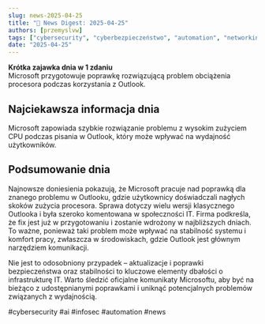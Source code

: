 ```yaml
---  
slug: news-2025-04-25  
title: "📰 News Digest: 2025-04-25"  
authors: [przemyslvw]  
tags: ["cybersecurity", "cyberbezpieczeństwo", "automation", "networking", "wydarzenia", "konferencje", "technologie", "ataki", "malware", "owasp", "web-security", "webapp", "pentesting", "privacy"]  
date: "2025-04-25"  
---  
```


**Krótka zajawka dnia w 1 zdaniu**  
Microsoft przygotowuje poprawkę rozwiązującą problem obciążenia procesora podczas korzystania z Outlook.

## Najciekawsza informacja dnia

Microsoft zapowiada szybkie rozwiązanie problemu z wysokim zużyciem CPU podczas pisania w Outlook, który może wpływać na wydajność użytkowników.

## Podsumowanie dnia

Najnowsze doniesienia pokazują, że Microsoft pracuje nad poprawką dla znanego problemu w Outlooku, gdzie użytkownicy doświadczali nagłych skoków zużycia procesora. Sprawa dotyczy wielu wersji klasycznego Outlooka i była szeroko komentowana w społeczności IT. Firma podkreśla, że fix jest już w przygotowaniu i zostanie wdrożony w najbliższych dniach. To ważne, ponieważ taki problem może wpływać na stabilność systemu i komfort pracy, zwłaszcza w środowiskach, gdzie Outlook jest głównym narzędziem komunikacji. 

Nie jest to odosobniony przypadek – aktualizacje i poprawki bezpieczeństwa oraz stabilności to kluczowe elementy dbałości o infrastrukturę IT. Warto śledzić oficjalne komunikaty Microsoftu, aby być na bieżąco z udostępnianymi poprawkami i uniknąć potencjalnych problemów związanych z wydajnością.

#cybersecurity #ai #infosec #automation #news